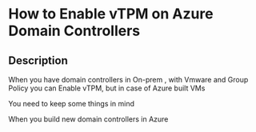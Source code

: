 # How to Enable vTPM on Azure Domain Controllers

## Description

When you have domain controllers in On-prem , with Vmware and Group Policy you can Enable vTPM, but in case of Azure built VMs

You need to keep some things in mind

When you build new domain controllers in Azure <br>
